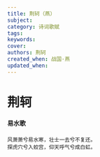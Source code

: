 ```yaml
---
title: 荆轲（燕）
subject: 
category: 诗词歌赋
tags: 
keywords: 
cover: 
authors: 荆轲
created_when: 战国·燕
updated_when: 
---
```


# 荆轲

#### 易水歌

```
风萧萧兮易水寒，壮士一去兮不复还。
探虎穴兮入蛟宫，仰天呼气兮成白虹。
```
